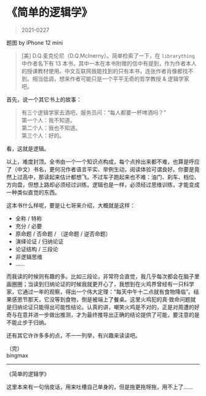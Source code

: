 # 《简单的逻辑学》

> 2021-0227

题图 by iPhone 12 mini

> [美] D.Q.麦克伦尼（D.Q.McInerny）。简单检索了一下，在 `librarything` 中作者名下有 13 本书，其中一本在本书附赠的信中有提到，作为作者本人的授课教材使用。中文互联网我能找到的只有本书，连张作者肖像都找不到。相当低调，想来作者可能只是一个平平无奇的哲学教授 & 逻辑学家吧。

首先，说一个其它书上的故事：
> 有三个逻辑学家去酒吧，服务员问：“每人都要一杯啤酒吗？”  
第一个人：我不知道。  
第二个人：我也不知道。  
第三个人：好的。  

看，这就是逻辑。

以上，难度封顶。全书由一个一个知识点构成，每个点拎出来都不难，也算是呼应了（中文）书名，更何况作者语言平实、举例生动，阅读体验可谓良好。你要是竟然上过高中，那读起来估计都想飞。不过车子跑起来也不难：油门、刹车、档位、方向盘，但想上路却必须经过训练。逻辑也是一样，必须经过思维训练，才能变成一种类似直觉的东西。

这本书什么样呢，要是让七哥来介绍，大概就是这样：
- 全称 / 特称
- 充分 / 必要
- 原命题 / 否命题 / （逆命题 / 逆否命题）
- 演绎论证 / 归纳论证
- 论证结构 / 三段论
- 非逻辑思维
- ……

而我读的时候则有趣的多。比如三段论，非常符合直觉，我几乎每次都会在脑子里画圈圈；当读到归纳论证的时候我就更开心了，我想到在火鸡界曾经有一只科学家，它通过一年的观察，得出一个伟大定理：“每天中午十二点就有食物降临”。结果感恩节那天，它没等到食物，倒是被端上了餐桌。这里火鸡犯的真·致命问题就是归纳论证只能得出可能性结论。认真的讲，嘲笑火鸡是不对的，正是对周遭的好奇与在意并进一步做出推测，才为最终推导出正确的结论提供了可能，要注意的是不能止步于归纳。

还有其它许许多多的点，不一一列举，有兴趣来读读吧。

（完）    
bingmax


---


《简单的逻辑学》

这里本来有一句俏皮话，用来吐槽自己单身的，但是拖更拖呀拖，用不上了……

